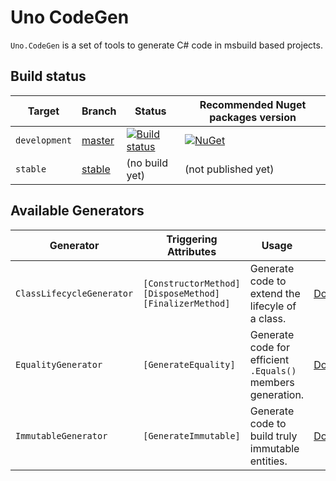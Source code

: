 # Uno CodeGen

`Uno.CodeGen` is a set of tools to generate C# code in msbuild based projects.

## Build status

| Target | Branch | Status | Recommended Nuget packages version |
| ------ | ------ | ------ | ------ |
| `development` | [master](https://github.com/nventive/Uno.CodeGen/tree/master) | [![Build status](https://ci.appveyor.com/api/projects/status/bh83u4i2lp0hrg8r/branch/master?svg=true)](https://ci.appveyor.com/project/nventivedevops/uno-codegen/branch/master) | [![NuGet](https://img.shields.io/nuget/v/Uno.CodeGen.svg)](https://www.nuget.org/packages/Uno.CodeGen/) |
| `stable` | [stable](https://github.com/nventive/Uno.CodeGen/tree/stable) | (no build yet) | (not published yet) |

## Available Generators

| Generator | Triggering Attributes | Usage |    |
| --------- | -------------------- | ----- | -- |
| `ClassLifecycleGenerator` | `[ConstructorMethod]` `[DisposeMethod]` `[FinalizerMethod]` | Generate code to extend the lifecyle of a class. | [Documentation](doc/Class%20Lifecycle%20Generation.md) |
| `EqualityGenerator` | `[GenerateEquality]` | Generate code for efficient `.Equals()` members generation. | [Documentation](doc/Equality%20Generation.md) |
| `ImmutableGenerator` | `[GenerateImmutable]` | Generate code to build truly immutable entities. | [Documentation](doc/Immutable%20Generation.md) |